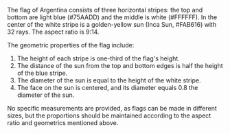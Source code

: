 The flag of Argentina consists of three horizontal stripes: the top and bottom are light blue (#75AADD) and the middle is white (#FFFFFF). In the center of the white stripe is a golden-yellow sun (Inca Sun, #FAB616) with 32 rays. The aspect ratio is 9:14.

The geometric properties of the flag include:
1. The height of each stripe is one-third of the flag's height.
2. The distance of the sun from the top and bottom edges is half the height of the blue stripe.
3. The diameter of the sun is equal to the height of the white stripe.
4. The face on the sun is centered, and its diameter equals 0.8 the diameter of the sun.

No specific measurements are provided, as flags can be made in different sizes, but the proportions should be maintained according to the aspect ratio and geometrics mentioned above.